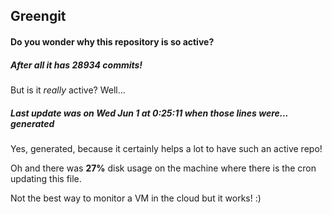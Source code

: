 ## Greengit

#### Do you wonder why this repository is so active?

##### After all it has 28934 commits!

But is it *really* active? Well...

##### Last update was on Wed Jun 1 at 0:25:11 when those lines were... generated

Yes, generated, because it certainly helps a lot to have such an active repo!

Oh and there was **27%** disk usage on the machine
where there is the cron updating this file.

Not the best way to monitor a VM in the cloud but it works! :)
